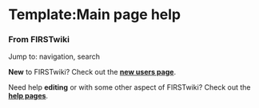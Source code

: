 # Template:Main page help

### From FIRSTwiki

Jump to: navigation, search

**New** to FIRSTwiki? Check out the **[new users page](/index.php/FIRSTwiki:New_users_page "FIRSTwiki:New users page" )**. 

Need help **editing** or with some other aspect of FIRSTwiki? Check out the
**[help pages](/index.php/FIRSTwiki:Help "FIRSTwiki:Help" )**.

